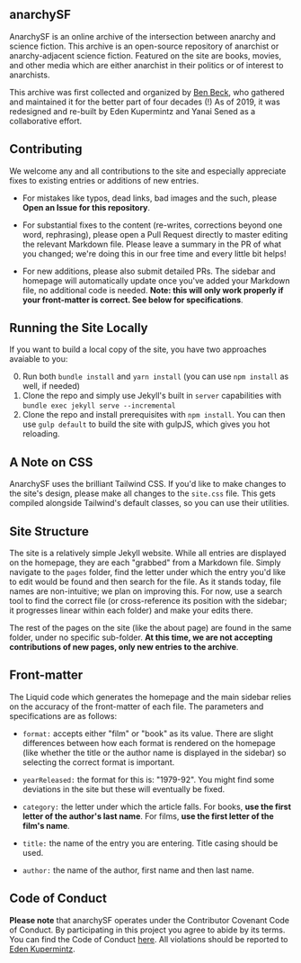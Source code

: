 ## anarchySF

AnarchySF is an online archive of the intersection between anarchy and science fiction. This archive is an open-source repository of anarchist or anarchy-adjacent science fiction. Featured on the site are books, movies, and other media which are either anarchist in their politics or of interest to anarchists.

This archive was first collected and organized by [Ben Beck](http://benbeck.co.uk), who gathered and maintained it for the better part of four decades (!) As of 2019, it was redesigned and re-built by Eden Kupermintz and Yanai Sened as a collaborative effort.

## Contributing

We welcome any and all contributions to the site and especially appreciate fixes to existing entries or additions of new entries.

* For mistakes like typos, dead links, bad images and the such, please **Open an Issue for this repository**.

* For substantial fixes to the content (re-writes, corrections beyond one word, rephrasing), please open a Pull Request directly to master editing the relevant Markdown file. Please leave a summary in the PR of what you changed; we're doing this in our free time and every little bit helps!

* For new additions, please also submit detailed PRs. The sidebar and homepage will automatically update once you've added your Markdown file, no additional code is needed. **Note: this will only work properly if your front-matter is correct. See below for specifications**.

## Running the Site Locally

If you want to build a local copy of the site, you have two approaches avaiable to you:

0) Run both `bundle install` and `yarn install` (you can use `npm install` as well, if needed)
1) Clone the repo and simply use Jekyll's built in `server` capabilities with `bundle exec jekyll serve --incremental`
2) Clone the repo and install prerequisites with `npm install`. You can then use `gulp default` to build the site with gulpJS, which gives you hot reloading.

## A Note on CSS

AnarchySF uses the brilliant Tailwind CSS. If you'd like to make changes to the site's design, please make all changes to the `site.css` file. This gets compiled alongside Tailwind's default classes, so you can use their utilities.

## Site Structure

The site is a relatively simple Jekyll website. While all entries are displayed on the homepage, they are each "grabbed" from a Markdown file. Simply navigate to the `pages` folder, find the letter under which the entry you'd like to edit would be found and then search for the file. As it stands today, file names are non-intuitive; we plan on improving this. For now, use a search tool to find the correct file (or cross-reference its position with the sidebar; it progresses linear within each folder) and make your edits there.

The rest of the pages on the site (like the about page) are found in the same folder, under no specific sub-folder. **At this time, we are not accepting contributions of new pages, only new entries to the archive**.

## Front-matter

The Liquid code which generates the homepage and the main sidebar relies on the accuracy of the front-matter of each file. The parameters and specifications are as follows:

* `format:` accepts either "film" or "book" as its value. There are slight differences between how each format is rendered on the homepage (like whether the title or the author name is displayed in the sidebar) so selecting the correct format is important.

* `yearReleased:` the format for this is: "1979-92". You might find some deviations in the site but these will eventually be fixed.

* `category:` the letter under which the article falls. For books, **use the first letter of the author's last name**. For films, **use the first letter of the film's name**.

* `title:` the name of the entry you are entering. Title casing should be used.

* `author:` the name of the author, first name and then last name.



## Code of Conduct

**Please note** that anarchySF operates under the Contributor Covenant Code of Conduct. By participating in this project you agree to abide by its terms. You can find the Code of Conduct <a href="codeofconduct.html">here</a>. All violations should be reported to [Eden Kupermintz](mailto:eden@heavyblogisheavy.com).
